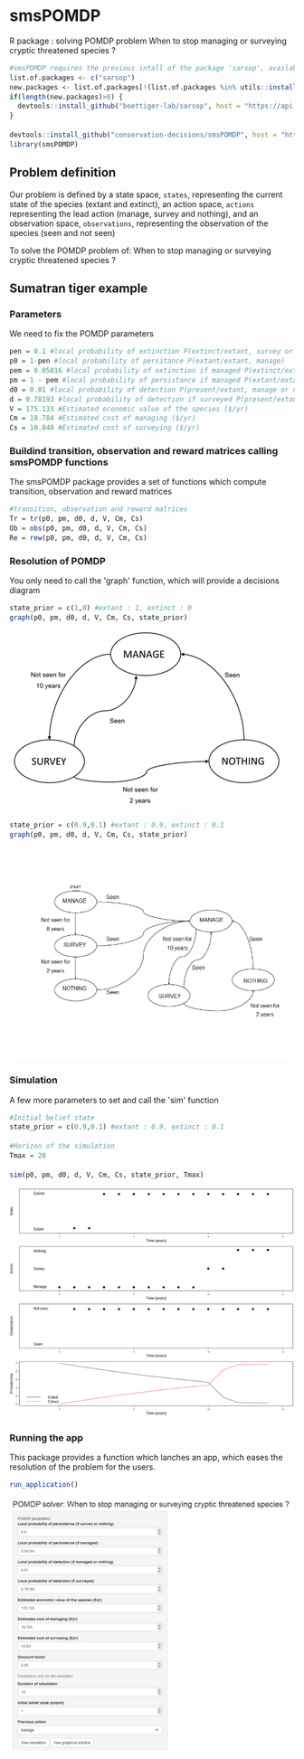 # smsPOMDP
R package : solving POMDP problem When to stop managing or surveying cryptic threatened species ?

``` r
#smsPOMDP requires the previous intall of the package 'sarsop', available on github
list.of.packages <- c("sarsop")
new.packages <- list.of.packages[!(list.of.packages %in% utils::installed.packages()[,"Package"])]
if(length(new.packages)>0) {
  devtools::install_github("boettiger-lab/sarsop", host = "https://api.github.com")
}

devtools::install_github("conservation-decisions/smsPOMDP", host = "https://api.github.com")
library(smsPOMDP)
```

## Problem definition

Our problem is defined by a state space, `states`, representing the 
current state of the species (extant and extinct), an action space, `actions`
representing the lead action (manage, survey and nothing), and an observation 
space, `observations`, representing the observation of the species (seen and not seen)

To solve the POMDP problem of: When to stop managing or surveying cryptic threatened species ?

## Sumatran tiger example
### Parameters
We need to fix the POMDP parameters
``` r
pen = 0.1 #local probability of extinction P(extinct/extant, survey or nothing)
p0 = 1-pen #local probability of persitance P(extant/extant, manage)
pem = 0.05816 #local probability of extinction if managed P(extinct/extant, manage)
pm = 1 - pem #local probability of persistance if managed P(extant/extant, manage)
d0 = 0.01 #local probability of detection P(present/extant, manage or nothing)
d = 0.78193 #local probability of detection if surveyed P(present/extant, survey)
V = 175.133 #Estimated economic value of the species ($/yr)
Cm = 18.784 #Estimated cost of managing ($/yr)
Cs = 10.840 #Estimated cost of surveying ($/yr)
```
### Buildind transition, observation and reward matrices calling smsPOMDP functions
The smsPOMDP package provides a set of functions which compute transition, observation and reward matrices
``` r
#transition, observation and reward matrices
Tr = tr(p0, pm, d0, d, V, Cm, Cs)
Ob = obs(p0, pm, d0, d, V, Cm, Cs)
Re = rew(p0, pm, d0, d, V, Cm, Cs)
```
### Resolution of POMDP
You only need to call the 'graph' function, which will provide a decisions diagram
``` r
state_prior = c(1,0) #extant : 1, extinct : 0
graph(p0, pm, d0, d, V, Cm, Cs, state_prior)
```
![](decision-graph.png)<!-- -->

``` r
state_prior = c(0.9,0.1) #extant : 0.9, extinct : 0.1
graph(p0, pm, d0, d, V, Cm, Cs, state_prior)
```
![](decision-graph2.png)<!-- -->
### Simulation
A few more parameters to set and call the 'sim' function
``` r
#Initial belief state
state_prior = c(0.9,0.1) #extant : 0.9, extinct : 0.1

#Horizon of the simulation
Tmax = 20

sim(p0, pm, d0, d, V, Cm, Cs, state_prior, Tmax)
```
![](simulation.png)<!-- -->
### Running the app
This package provides a function which lanches an app, which eases the resolution of the problem for the users.
``` r
run_application()
```
![](interface.png)<!-- -->
